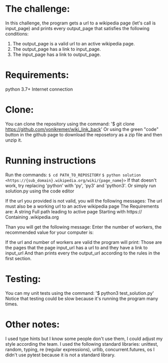# The challenge:
In this challenge, the program gets a url to a wikipedia page (let's call is input_page) 
and prints every output_page that satisfies the following conditions:
1. The output_page is a valid url to an active wikipedia page.
2. The output_page has a link to input_page.
3. The input_page has a link to output_page.

# Requirements: 
python 3.7+
Internet connection 

# Clone:
You can clone the repository using the command:
'$ git clone https://github.com/yonikremer/wiki_link_back'
Or using the green "code" button in the github page to download the reposetory as a zip file and then unzip it.

# Running instructions
Run the commands:
```$ cd PATH_TO_REPOSITORY```
```$ python solution <https://{sub_domain}.wikipedia.org/wiki/{page_name}>```
If that doesn't work, try replacing 'python' with 'py', 'py3' and 'python3'.
Or simply run solution.py using the code editor

If the url you provided is not valid, you will the following messages: 
The url must also be a working url to an active wikipedia page
The Requirements are:
A string
Full path leading to active page
Starting with https://
Containing .wikipedia.org

Than you will get the following message:
Enter the number of workers,
the recommended value for your computer is:

If the url and number of workers are valid the program will print:
Those are the pages that the page input_url has a url to and they have a link to input_url
And than prints every the output_url according to the rules in the first section.

# Testing:
You can my unit tests using the command:
'$ python3 test_solution.py'
Notice that testing could be slow because it's running the program many times.

# Other notes:
I used type hints but I know some people don't use them, I could adjust my style according the team.
I used the following standard libraries:
unittest, random, typing, re (regular expressions), urllib, concurrent.futures, os
I didn't use pytest because it is not a standard library.